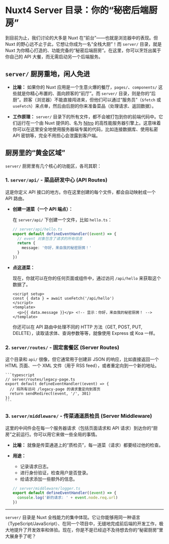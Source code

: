 # Nuxt4 Server 目录：你的“秘密后端厨房”

到目前为止，我们讨论的大多是 Nuxt 在“前台”——也就是浏览器中的表现。但 Nuxt 的野心远不止于此，它想让你成为一名“全栈大厨”！而 `server/` 目录，就是 Nuxt 为你精心打造的、功能完备的“秘密后端厨房”。在这里，你可以烹饪出属于你自己的 API 大餐，而无需启动另一个后端服务。

## `server/` 厨房重地，闲人免进

*   **比喻：** 如果你的 Nuxt 应用是一个生意火爆的餐厅，`pages/`、`components/` 这些就是你精心布置的、面向顾客的“前厅”。而 `server/` 目录，则是你的“后厨”。顾客（浏览器）不能直接闯进来，但他们可以通过“服务员”（`$fetch` 或 `useFetch`）来点单，然后由后厨的你来准备菜品（处理请求、返回数据）。

*   **工作原理：** `server/` 目录下的所有文件，都不会被打包到你的前端代码中。它们运行在一个由 Nuxt 提供的、名为 [Nitro](https://nitro.unjs.io/) 的高性能服务器引擎上。这意味着你可以在这里安全地使用服务器端专属的代码，比如连接数据库、使用私密 API 密钥等，完全不用担心会泄露到客户端。

## 厨房里的“黄金区域”

`server/` 厨房里有几个核心的功能区，各司其职：

### 1. `server/api/` - 菜品研发中心 (API Routes)

这是你定义 API 接口的地方。你在这里创建的每个文件，都会自动映射成一个 API 路由。

*   **创建一道菜（一个 API 端点）：**

    在 `server/api/` 下创建一个文件，比如 `hello.ts`：

    ```typescript
    // server/api/hello.ts
    export default defineEventHandler((event) => {
      // event 对象包含了请求的所有信息
      return {
        message: '你好，来自我的秘密厨房！'
      }
    })
    ```

*   **点这道菜：**

    现在，你就可以在你的任何页面或组件中，通过访问 `/api/hello` 来获取这个数据了。

    ```vue
    <script setup>
    const { data } = await useFetch('/api/hello')
    </script>
    <template>
      <p>{{ data.message }}</p> <!-- 显示：你好，来自我的秘密厨房！ -->
    </template>
    ```

    你还可以在 API 路由中处理不同的 HTTP 方法（GET, POST, PUT, DELETE），读取请求体、查询参数等等，就像使用 Express 或 Koa 一样。

### 2. `server/routes/` - 固定套餐区 (Server Routes)

这个目录和 `api/` 很像，但它通常用于创建非 JSON 的响应，比如直接返回一个 HTML 页面、一个 XML 文件（用于 RSS feed），或者重定向到一个新的地址。

    ```typescript
    // server/routes/legacy-page.ts
    export default defineEventHandler((event) => {
      // 将所有访问 /legacy-page 的请求重定向到首页
      return sendRedirect(event, '/', 301) 
    })
    ```

### 3. `server/middleware/` - 传菜通道质检员 (Server Middleware)

这里的中间件会在每一个服务器请求（包括页面请求和 API 请求）到达你的“厨房”之前运行。你可以用它来做一些全局的事情。

*   **比喻：** 就像是传菜通道上的“质检员”，每一道菜（请求）都要经过他的检查。

*   **用途：**
    *   记录请求日志。
    *   进行身份验证，检查用户是否登录。
    *   给请求添加一些额外的信息。

    ```typescript
    // server/middleware/logger.ts
    export default defineEventHandler((event) => {
      console.log('新的请求: ' + event.node.req.url)
    })
    ```

---

`server/` 目录是 Nuxt 全栈能力的集中体现。它让你能够用同一种语言（TypeScript/JavaScript）、在同一个项目中，无缝地完成前后端的开发工作，极大地提升了开发效率和体验。现在，你是不是已经迫不及待想去你的“秘密厨房”里大展身手了呢？